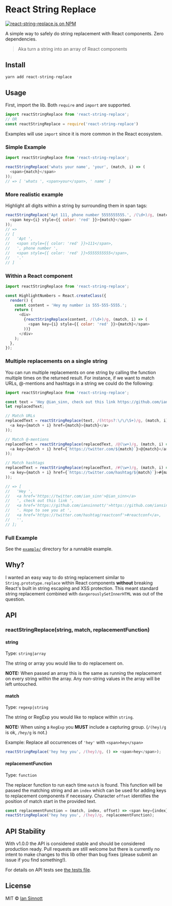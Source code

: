 # React String Replace

[![react-string-replace.js on NPM](https://img.shields.io/npm/v/react-string-replace.svg)](https://www.npmjs.com/package/react-string-replace)

A simple way to safely do string replacement with React components. Zero dependencies.

> Aka turn a string into an array of React components

## Install

```sh
yarn add react-string-replace
```


## Usage

First, import the lib. Both `require` and `import` are supported.

```js
import reactStringReplace from 'react-string-replace';
// OR
const reactStringReplace = require('react-string-replace')
```

Examples will use `import` since it is more common in the React ecosystem.

### Simple Example

```js
import reactStringReplace from 'react-string-replace';

reactStringReplace('whats your name', 'your', (match, i) => (
  <span>{match}</span>
));
// => [ 'whats ', <span>your</span>, ' name' ]
```

### More realistic example

Highlight all digits within a string by surrounding them in span tags:

```js
reactStringReplace('Apt 111, phone number 5555555555.', /(\d+)/g, (match, i) => (
  <span key={i} style={{ color: 'red' }}>{match}</span>
));
// =>
// [
//   'Apt ',
//   <span style={{ color: 'red' }}>111</span>,
//   ', phone number ',
//   <span style={{ color: 'red' }}>5555555555</span>,
//   '.'
// ]
```

### Within a React component

```js
import reactStringReplace from 'react-string-replace';

const HighlightNumbers = React.createClass({
  render() {
    const content = 'Hey my number is 555-555-5555.';
    return (
      <div>
        {reactStringReplace(content, /(\d+)/g, (match, i) => (
          <span key={i} style={{ color: 'red' }}>{match}</span>
        ))}
      </div>
    );
  },
});
```

### Multiple replacements on a single string

You can run multiple replacements on one string by calling the function multiple times on the returned result. For instance, if we want to match URLs, @-mentions and hashtags in a string we could do the following:

```js
import reactStringReplace from 'react-string-replace';

const text = 'Hey @ian_sinn, check out this link https://github.com/iansinnott/ Hope to see you at #reactconf';
let replacedText;

// Match URLs
replacedText = reactStringReplace(text, /(https?:\/\/\S+)/g, (match, i) => (
  <a key={match + i} href={match}>{match}</a>
));

// Match @-mentions
replacedText = reactStringReplace(replacedText, /@(\w+)/g, (match, i) => (
  <a key={match + i} href={`https://twitter.com/${match}`}>@{match}</a>
));

// Match hashtags
replacedText = reactStringReplace(replacedText, /#(\w+)/g, (match, i) => (
  <a key={match + i} href={`https://twitter.com/hashtag/${match}`}>#{match}</a>
));

// => [
//   'Hey ',
//   <a href='https://twitter.com/ian_sinn'>@ian_sinn</a>
//   ', check out this link ',
//   <a href='https://github.com/iansinnott/'>https://github.com/iansinnott/</a>,
//   '. Hope to see you at ',
//   <a href='https://twitter.com/hashtag/reactconf'>#reactconf</a>,
//   '',
// ];
```

### Full Example

See the [`example/`](https://github.com/iansinnott/react-string-replace/tree/master/example) directory for a runnable example.

## Why?

I wanted an easy way to do string replacement similar to `String.prototype.replace` within React components **without** breaking React's built in string escaping and XSS protection. This meant standard string replacement combined with `dangerouslySetInnerHTML` was out of the question.

## API

### reactStringReplace(string, match, replacementFunction)

#### string

Type: `string|array`

The string or array you would like to do replacement on.

**NOTE:** When passed an array this is the same as running the replacement on every string within the array. Any non-string values in the array will be left untouched.

#### match

Type: `regexp|string`

The string or RegExp you would like to replace within `string`. 

**NOTE:** When using a `RegExp` you **MUST** include a capturing group. (`/(hey)/g` is ok, `/hey/g` is not.)

Example: Replace all occurrences of `'hey'` with `<span>hey</span>`

```js
reactStringReplace('hey hey you', /(hey)/g, () => <span>hey</span>);
```

#### replacementFunction

Type: `function`

The replacer function to run each time `match` is found. This function will be passed the matching string and an `index` which can be used for adding keys to replacement components if necessary. Character `offset` identifies the position of match start in the provided text.

```js
const replacementFunction = (match, index, offset) => <span key={index}>{match}</span>;
reactStringReplace('hey hey you', /(hey)/g, replacementFunction);
```

## API Stability

With v1.0.0 the API is considered stable and should be considered production ready. Pull requests are still welcome but there is currently no intent to make changes to this lib other than bug fixes (please submit an issue if you find something!).

For details on API tests see [the tests file](./test.js).

## License

MIT © [Ian Sinnott](https://github.com/iansinnott)
